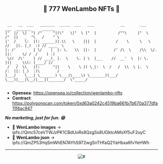 <span align="center"> 
  
  ## 🏁 777 WenLambo NFTs 🏁
  
</span>

```

 __   __  ___   _______  _____  ___   ___            __       ___      ___  _______     ______    
|"  |/  \|  "| /"     "|(\"   \|"  \ |"  |          /""\     |"  \    /"  ||   _  "\   /    " \   
|'  /    \:  |(: ______)|.\\   \    |||  |         /    \     \   \  //   |(. |_)  :) // ____  \  
|: /'        | \/    |  |: \.   \\  ||:  |        /' /\  \    /\\  \/.    ||:     \/ /  /    ) :) 
 \//  /\'    | // ___)_ |.  \    \. | \  |___    //  __'  \  |: \.        |(|  _  \\(: (____/ //  
 /   /  \\   |(:      "||    \    \ |( \_|:  \  /   /  \\  \ |.  \    /:  ||: |_)  :)\        /   
|___/    \___| \_______) \___|\____\) \_______)(___/    \___)|___|\__/|___|(_______/  \"_____/    
                                                                                                  

```

- **Opensea**: https://opensea.io/collection/wenlambo-nfts
- **Contract**: https://polygonscan.com/token/0xd63a0242c4519ba661b7b670a377dfa11f4ac947

***No marketing, just for fun. 😆***


- 🏁 **WenLambo images** -> ipfs://Qmc57ceVTWJzPK1CBdUoRs8QzgSs8UGktcAMsXf5uF2uyC
- 🏁 **WenLambo json** -> ipfs://QmZP53HqSmWhEN7AYhS972wgSnTHfaQ2YaHbxa6fvYeHWh

---

<span align="center"> 

  ![#](https://user-images.githubusercontent.com/113842155/211758700-fe810906-b76f-44e2-9f0c-b7024933f50a.gif)
  
</span>

